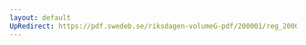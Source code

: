 ```yaml
---
layout: default
UpRedirect: https://pdf.swedeb.se/riksdagen-volumeG-pdf/200001/reg_200001/reg_200001_0340.pdf
---
```

